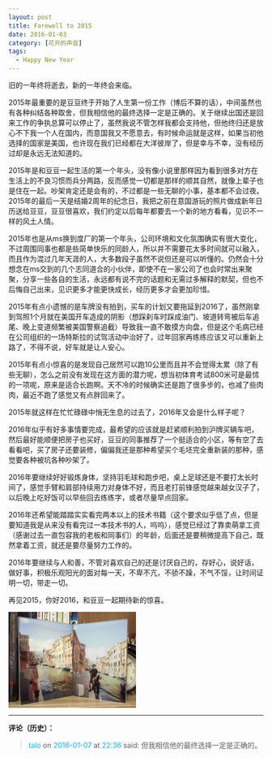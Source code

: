 ```yaml
---
layout: post
title: Farewell to 2015
date: 2016-01-03
category: [花开的声音]
tags:
  - Happy New Year
---
```


旧的一年终将逝去，新的一年终会来临。

2015年最重要的是豆豆终于开始了人生第一份工作（博后不算的话），中间虽然也有各种纠结各种取舍，但我相信他的最终选择一定是正确的。关于继续出国还是回来工作的争执总算可以停止了，虽然我说不管怎样我都会支持他，但他终归还是放心不下我一个人在国内，而意国我又不愿意去，有时候命运就是这样，如果当初他选择的国家是美国，也许现在我们已经都在大洋彼岸了，但是幸与不幸，没有经历过却是永远无法知道的。

2015年是和豆豆一起生活的第一个年头，没有像小说里那样因为看到很多对方在生活上的不良习惯而兵分两路，反而感觉一切都是那样的顺其自然，就像上辈子也是住在一起。吵架肯定还是会有的，不过都是一些无聊的小事，基本都不会过夜。2015年的最后一天是结婚2周年的纪念日，我把之前在意国游玩的照片做成新年日历送给豆豆，豆豆很喜欢，我们约定以后每年都要去一个新的地方看看，见识不一样的风土人情。

<!--more-->

2015年也是从ms换到度厂的第一个年头，公司环境和文化氛围确实有很大变化，不过周围同事也都是些简单快乐的同龄人，所以并不需要花太多时间就可以融入，而且作为混过几年天涯的人，大多数段子虽然不说但还是可以听懂的。仍然会十分想念在ms交到的几个志同道合的小伙伴，即使不在一家公司了也会时常出来聚聚，分享一些各自的生活，永远都有说不完的话题和无需过多解释的默契，但也不后悔自己出来，见识更多才能更快成长，经历更多才会更加珍惜。

2015年有点小遗憾的是车牌没有拍到，买车的计划又要拖延到2016了，虽然刚拿到驾照1个月就在美国开车造成的阴影（想踩刹车时踩成油门、坡道转弯被后车追尾、晚上变道频繁被美国警察追截）导致我一直不敢摸方向盘，但是这个毛病已经在公司组织的一场特斯拉的试驾活动中治好了，过年回家再练练应该又可以重新上路了，不得不说，好车就是让人安心。

2015年有点小惊喜的是发现自己居然可以跑10公里而且并不会觉得太累（除了有些无聊），怎么之前没有发现在这方面的潜力呢，想当初体育考试800米可是最怵的一项呢，原来是适合长跑啊。天不冷的时候确实还是跑了很多步的，也减了些肉肉，最近不跑了感觉又有点胖回来了。

2015年就这样在忙忙碌碌中悄无生息的过去了，2016年又会是什么样子呢？

2016年似乎有好多事情要完成，最希望的应该就是赶紧顺利拍到沪牌买辆车吧，然后最好能顺便把房子也买好，豆豆的同事推荐了一个挺适合的小区，等有空了去看看吧，买了房子还要装修，偏偏我还是那种希望买个毛坯完全重新装的那种，感觉要各种被坑各种吵架了。

2016年要继续好好锻炼身体，坚持羽毛球和跑步吧，桌上足球还是不要打太长时间了，感觉手臂和肩部持续用力对身体不好，而且老打前锋感觉越来越女汉子了，以后晚上吃好饭可以早些回去练练字，或者尽量早点回家。

2016年还希望能踏踏实实看完两本以上的技术书籍（这个要求似乎低了点，但是要知道我是从来没有看完过一本技术书的人，呜呜），感觉已经过了靠卖萌拿工资（感谢过去一直包容我的老板和同事们）的年龄，后面还是要稍微提高下自己，既然拿着工资，就还是要尽量努力工作的。

2016年要继续与人和善，不管对喜欢自己的还是讨厌自己的，存好心，说好话，做好事，积极乐观阳光的面对每一天，不卑不亢，不骄不躁，不气不馁，让时间证明一切，带走一切。

再见2015，你好2016，和豆豆一起期待新的惊喜。

<img src="/2016/01/03/Farewell-to-2015/baf3c481-5361-47e3-adbe-11a0323989a4.jpg" width="50%" height="50%" alt="" align=center />

---

**评论（历史）：**

> <font color=#00bafb>talo</font> on <font color=#00bafb>2016-01-07</font> at <font color=#00bafb>22:36</font> said: 但我相信他的最终选择一定是正确的。
